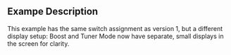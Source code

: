 ## Exampe Description

This example has the same switch assignment as version 1, but a different display setup: Boost and Tuner Mode now have separate, small displays in the screen for clarity.